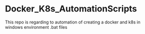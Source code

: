# Docker_K8s_AutomationScripts
This repo is regarding to automation of creating a docker and k8s in windows environment .bat files
